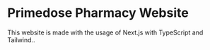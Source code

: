 # Primedose Pharmacy Website

This website is made with the usage of Next.js with TypeScript and Tailwind..
